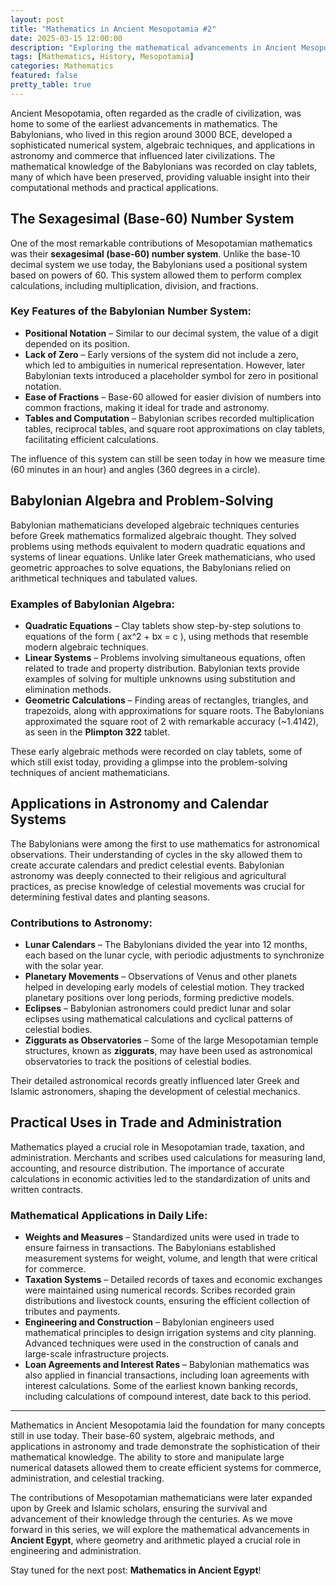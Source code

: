 ```yaml
---
layout: post
title: "Mathematics in Ancient Mesopotamia #2"
date: 2025-03-15 12:00:00
description: "Exploring the mathematical advancements in Ancient Mesopotamia, including their numeral system, algebraic methods, and applications in astronomy and trade."
tags: [Mathematics, History, Mesopotamia]
categories: Mathematics
featured: false
pretty_table: true
---
```



Ancient Mesopotamia, often regarded as the cradle of civilization, was home to some of the earliest advancements in mathematics. The Babylonians, who lived in this region around 3000 BCE, developed a sophisticated numerical system, algebraic techniques, and applications in astronomy and commerce that influenced later civilizations. The mathematical knowledge of the Babylonians was recorded on clay tablets, many of which have been preserved, providing valuable insight into their computational methods and practical applications.

## The Sexagesimal (Base-60) Number System
One of the most remarkable contributions of Mesopotamian mathematics was their **sexagesimal (base-60) number system**. Unlike the base-10 decimal system we use today, the Babylonians used a positional system based on powers of 60. This system allowed them to perform complex calculations, including multiplication, division, and fractions.

### Key Features of the Babylonian Number System:
- **Positional Notation** – Similar to our decimal system, the value of a digit depended on its position.
- **Lack of Zero** – Early versions of the system did not include a zero, which led to ambiguities in numerical representation. However, later Babylonian texts introduced a placeholder symbol for zero in positional notation.
- **Ease of Fractions** – Base-60 allowed for easier division of numbers into common fractions, making it ideal for trade and astronomy.
- **Tables and Computation** – Babylonian scribes recorded multiplication tables, reciprocal tables, and square root approximations on clay tablets, facilitating efficient calculations.

The influence of this system can still be seen today in how we measure time (60 minutes in an hour) and angles (360 degrees in a circle).

## Babylonian Algebra and Problem-Solving
Babylonian mathematicians developed algebraic techniques centuries before Greek mathematics formalized algebraic thought. They solved problems using methods equivalent to modern quadratic equations and systems of linear equations. Unlike later Greek mathematicians, who used geometric approaches to solve equations, the Babylonians relied on arithmetical techniques and tabulated values.

### Examples of Babylonian Algebra:
- **Quadratic Equations** – Clay tablets show step-by-step solutions to equations of the form \( ax^2 + bx = c \), using methods that resemble modern algebraic techniques.
- **Linear Systems** – Problems involving simultaneous equations, often related to trade and property distribution. Babylonian texts provide examples of solving for multiple unknowns using substitution and elimination methods.
- **Geometric Calculations** – Finding areas of rectangles, triangles, and trapezoids, along with approximations for square roots. The Babylonians approximated the square root of 2 with remarkable accuracy (~1.4142), as seen in the **Plimpton 322** tablet.

These early algebraic methods were recorded on clay tablets, some of which still exist today, providing a glimpse into the problem-solving techniques of ancient mathematicians.

## Applications in Astronomy and Calendar Systems
The Babylonians were among the first to use mathematics for astronomical observations. Their understanding of cycles in the sky allowed them to create accurate calendars and predict celestial events. Babylonian astronomy was deeply connected to their religious and agricultural practices, as precise knowledge of celestial movements was crucial for determining festival dates and planting seasons.

### Contributions to Astronomy:
- **Lunar Calendars** – The Babylonians divided the year into 12 months, each based on the lunar cycle, with periodic adjustments to synchronize with the solar year.
- **Planetary Movements** – Observations of Venus and other planets helped in developing early models of celestial motion. They tracked planetary positions over long periods, forming predictive models.
- **Eclipses** – Babylonian astronomers could predict lunar and solar eclipses using mathematical calculations and cyclical patterns of celestial bodies.
- **Ziggurats as Observatories** – Some of the large Mesopotamian temple structures, known as **ziggurats**, may have been used as astronomical observatories to track the positions of celestial bodies.

Their detailed astronomical records greatly influenced later Greek and Islamic astronomers, shaping the development of celestial mechanics.

## Practical Uses in Trade and Administration
Mathematics played a crucial role in Mesopotamian trade, taxation, and administration. Merchants and scribes used calculations for measuring land, accounting, and resource distribution. The importance of accurate calculations in economic activities led to the standardization of units and written contracts.

### Mathematical Applications in Daily Life:
- **Weights and Measures** – Standardized units were used in trade to ensure fairness in transactions. The Babylonians established measurement systems for weight, volume, and length that were critical for commerce.
- **Taxation Systems** – Detailed records of taxes and economic exchanges were maintained using numerical records. Scribes recorded grain distributions and livestock counts, ensuring the efficient collection of tributes and payments.
- **Engineering and Construction** – Babylonian engineers used mathematical principles to design irrigation systems and city planning. Advanced techniques were used in the construction of canals and large-scale infrastructure projects.
- **Loan Agreements and Interest Rates** – Babylonian mathematics was also applied in financial transactions, including loan agreements with interest calculations. Some of the earliest known banking records, including calculations of compound interest, date back to this period.

---------
Mathematics in Ancient Mesopotamia laid the foundation for many concepts still in use today. Their base-60 system, algebraic methods, and applications in astronomy and trade demonstrate the sophistication of their mathematical knowledge. The ability to store and manipulate large numerical datasets allowed them to create efficient systems for commerce, administration, and celestial tracking. 

The contributions of Mesopotamian mathematicians were later expanded upon by Greek and Islamic scholars, ensuring the survival and advancement of their knowledge through the centuries. As we move forward in this series, we will explore the mathematical advancements in **Ancient Egypt**, where geometry and arithmetic played a crucial role in engineering and administration.

Stay tuned for the next post: **Mathematics in Ancient Egypt**!


